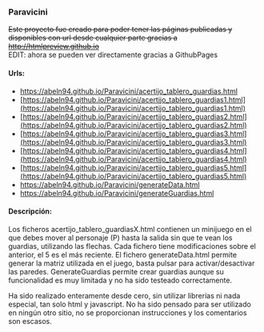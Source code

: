 ### Paravicini

~~Este proyecto fue creado para poder tener las páginas publicadas y disponibles con url desde cualquier parte gracias a http://htmlpreview.github.io~~ \
EDIT: ahora se pueden ver directamente gracias a GithubPages


#### Urls:
* [https://abeln94.github.io/Paravicini/acertijo_tablero_guardias.html ](https://abeln94.github.io/Paravicini/acertijo_tablero_guardias.html )
* [https://abeln94.github.io/Paravicini/acertijo_tablero_guardias1.html](https://abeln94.github.io/Paravicini/acertijo_tablero_guardias1.html)
* [https://abeln94.github.io/Paravicini/acertijo_tablero_guardias2.html](https://abeln94.github.io/Paravicini/acertijo_tablero_guardias2.html)
* [https://abeln94.github.io/Paravicini/acertijo_tablero_guardias3.html](https://abeln94.github.io/Paravicini/acertijo_tablero_guardias3.html)
* [https://abeln94.github.io/Paravicini/acertijo_tablero_guardias4.html](https://abeln94.github.io/Paravicini/acertijo_tablero_guardias4.html)
* [https://abeln94.github.io/Paravicini/acertijo_tablero_guardias5.html](https://abeln94.github.io/Paravicini/acertijo_tablero_guardias5.html)
* [https://abeln94.github.io/Paravicini/generateData.html              ](https://abeln94.github.io/Paravicini/generateData.html              )
* [https://abeln94.github.io/Paravicini/generateGuardias.html          ](https://abeln94.github.io/Paravicini/generateGuardias.html          )

#### Descripción:

Los ficheros acertijo_tablero_guardiasX.html contienen un minijuego en el que debes mover al personaje (P) hasta la salida sin que te vean los guardias, utilizando las flechas.
Cada fichero tiene modificaciones sobre el anterior, el 5 es el más reciente.
El fichero generateData.html permite generar la matriz utilizada en el juego, basta pulsar para activar/desactivar las paredes. GenerateGuardias permite crear guardias aunque su funcionalidad es muy limitada y no ha sido testeado correctamente.

Ha sido realizado enteramente desde cero, sin utilizar librerías ni nada especial, tan solo html y javascript. No ha sido pensado para ser utilizado en ningún otro sitio, no se proporcionan instrucciones y los comentarios son escasos.
